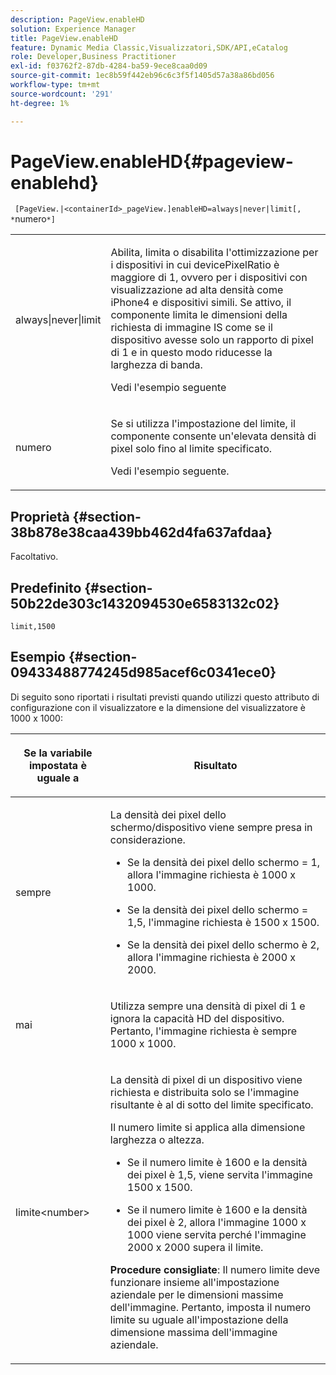 ```yaml
---
description: PageView.enableHD
solution: Experience Manager
title: PageView.enableHD
feature: Dynamic Media Classic,Visualizzatori,SDK/API,eCatalog
role: Developer,Business Practitioner
exl-id: f03762f2-87db-4284-ba59-9ece8caa0d09
source-git-commit: 1ec8b59f442eb96c6c3f5f1405d57a38a86bd056
workflow-type: tm+mt
source-wordcount: '291'
ht-degree: 1%

---
```


# PageView.enableHD{#pageview-enablehd}

` [PageView.|<containerId>_pageView.]enableHD=always|never|limit[, *`numero`*]`

<table id="table_0BEA0B5FFDF64E5594B534B2A87A6D88"> 
 <tbody> 
  <tr> 
   <td colname="col1"> <p> <span class="codeph"> always|never|limit</span> </p> </td> 
   <td colname="col2"> <p> Abilita, limita o disabilita l'ottimizzazione per i dispositivi in cui <span class="codeph"> devicePixelRatio</span> è maggiore di <span class="codeph"> 1</span>, ovvero per i dispositivi con visualizzazione ad alta densità come iPhone4 e dispositivi simili. Se attivo, il componente limita le dimensioni della richiesta di immagine IS come se il dispositivo avesse solo un rapporto di pixel di <span class="codeph"> 1</span> e in questo modo riducesse la larghezza di banda. </p> <p>Vedi l'esempio seguente </p> </td> 
  </tr> 
  <tr> 
   <td colname="col1"> <p> <span class="codeph"><span class="varname"> numero</span></span> </p> </td> 
   <td colname="col2"> <p> Se si utilizza l'impostazione del limite, il componente consente un'elevata densità di pixel solo fino al limite specificato. </p> <p>Vedi l'esempio seguente. </p> </td> 
  </tr> 
 </tbody> 
</table>

## Proprietà {#section-38b878e38caa439bb462d4fa637afdaa}

Facoltativo.

## Predefinito {#section-50b22de303c1432094530e6583132c02}

`limit,1500`

## Esempio {#section-09433488774245d985acef6c0341ece0}

Di seguito sono riportati i risultati previsti quando utilizzi questo attributo di configurazione con il visualizzatore e la dimensione del visualizzatore è 1000 x 1000:

<table id="table_F97FEDA0EE1B4EF6AC9FF9060548ACA4"> 
 <thead> 
  <tr> 
   <th colname="col1" class="entry"> <p>Se la variabile impostata è uguale a </p> </th> 
   <th colname="col2" class="entry"> <p>Risultato </p> </th> 
  </tr>
 </thead>
 <tbody> 
  <tr> 
   <td colname="col1"> <p><span class="codeph"> sempre</span> </p> </td> 
   <td colname="col2"> <p>La densità dei pixel dello schermo/dispositivo viene sempre presa in considerazione. </p> <p> 
     <ul id="ul_D8F31FDFCDB74B75A3B1BFBEE33AF2E2"> 
      <li id="li_8A1C6DCCE10545349C73029729211BB2"> <p>Se la densità dei pixel dello schermo = 1, allora l'immagine richiesta è 1000 x 1000. </p> </li> 
      <li id="li_884156A34AC64B4E9B3ACC4C25EB710F"> <p>Se la densità dei pixel dello schermo = 1,5, l'immagine richiesta è 1500 x 1500. </p> </li> 
      <li id="li_7EC699284A7F4E679E512C3DA8B5454F"> <p>Se la densità dei pixel dello schermo è 2, allora l'immagine richiesta è 2000 x 2000. </p> </li> 
     </ul> </p> </td> 
  </tr> 
  <tr> 
   <td colname="col1"> <p><span class="codeph"> mai</span> </p> </td> 
   <td colname="col2"> <p>Utilizza sempre una densità di pixel di 1 e ignora la capacità HD del dispositivo. Pertanto, l'immagine richiesta è sempre 1000 x 1000. </p> </td> 
  </tr> 
  <tr> 
   <td colname="col1"> <p><span class="codeph"> limite&lt;number&gt;</span> </p> </td> 
   <td colname="col2"> <p>La densità di pixel di un dispositivo viene richiesta e distribuita solo se l'immagine risultante è al di sotto del limite specificato. </p> <p>Il numero limite si applica alla dimensione larghezza o altezza. </p> <p> 
     <ul id="ul_CEC06B2280164951BA1A0ADED99E8050"> 
      <li id="li_CA7A0980ACC54690A4F212DF53E2DC8A"> <p>Se il numero limite è 1600 e la densità dei pixel è 1,5, viene servita l'immagine 1500 x 1500. </p> </li> 
      <li id="li_A4AAD7FBFA0347B082789511CA6768A5"> <p>Se il numero limite è 1600 e la densità dei pixel è 2, allora l'immagine 1000 x 1000 viene servita perché l'immagine 2000 x 2000 supera il limite. </p> </li> 
     </ul> </p> <p><b>Procedure consigliate</b>: Il numero limite deve funzionare insieme all'impostazione aziendale per le dimensioni massime dell'immagine. Pertanto, imposta il numero limite su uguale all'impostazione della dimensione massima dell'immagine aziendale. </p> </td> 
  </tr> 
 </tbody> 
</table>
